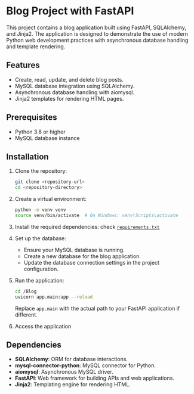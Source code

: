 # Blog Project with FastAPI

This project contains a blog application built using FastAPI, SQLAlchemy, and Jinja2. The application is designed to demonstrate the use of modern Python web development practices with asynchronous database handling and template rendering.

## Features

- Create, read, update, and delete blog posts.
- MySQL database integration using SQLAlchemy.
- Asynchronous database handling with aiomysql.
- Jinja2 templates for rendering HTML pages.

## Prerequisites

- Python 3.8 or higher
- MySQL database instance

## Installation

1. Clone the repository:

   ```bash
   git clone <repository-url>
   cd <repository-directory>
   ```

2. Create a virtual environment:

   ```bash
   python -m venv venv
   source venv/bin/activate  # On Windows: venv\Scripts\activate
   ```

3. Install the required dependencies:
   check [`requirements.txt`](https://github.com/wlsgur073/Blog_FastAPI/blob/main/Blog/requirements.txt)

4. Set up the database:

   - Ensure your MySQL database is running.
   - Create a new database for the blog application.
   - Update the database connection settings in the project configuration.

5. Run the application:

   ```bash
   cd /Blog
   uvicorn app.main:app --reload
   ```

   Replace `app.main` with the actual path to your FastAPI application if different.

6. Access the application


## Dependencies

- **SQLAlchemy**: ORM for database interactions.
- **mysql-connector-python**: MySQL connector for Python.
- **aiomysql**: Asynchronous MySQL driver.
- **FastAPI**: Web framework for building APIs and web applications.
- **Jinja2**: Templating engine for rendering HTML.
